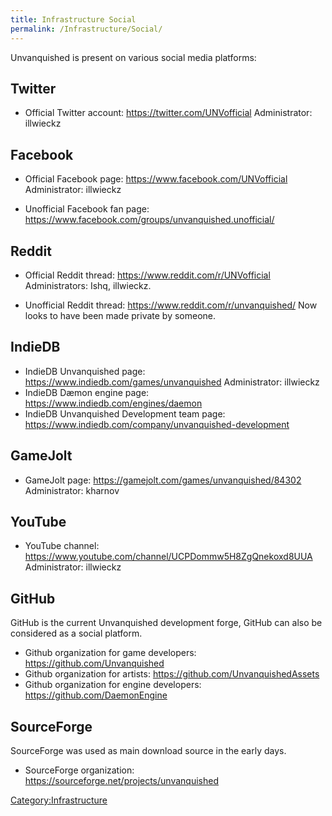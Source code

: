 ```yaml
---
title: Infrastructure Social
permalink: /Infrastructure/Social/
---
```


Unvanquished is present on various social media platforms:

## Twitter

- Official Twitter account: <https://twitter.com/UNVofficial>
  Administrator: illwieckz

## Facebook

- Official Facebook page: <https://www.facebook.com/UNVofficial>
  Administrator: illwieckz

<!-- -->

- Unofficial Facebook fan page:
  <https://www.facebook.com/groups/unvanquished.unofficial/>

## Reddit

- Official Reddit thread: <https://www.reddit.com/r/UNVofficial>
  Administrators: Ishq, illwieckz.

<!-- -->

- Unofficial Reddit thread: <https://www.reddit.com/r/unvanquished/>
  Now looks to have been made private by someone.

## IndieDB

- IndieDB Unvanquished page:
  <https://www.indiedb.com/games/unvanquished>
  Administrator: illwieckz
- IndieDB Dæmon engine page: <https://www.indiedb.com/engines/daemon>
- IndieDB Unvanquished Development team page:
  <https://www.indiedb.com/company/unvanquished-development>

## GameJolt

- GameJolt page: <https://gamejolt.com/games/unvanquished/84302>
  Administrator: kharnov

## YouTube

- YouTube channel:
  <https://www.youtube.com/channel/UCPDommw5H8ZgQnekoxd8UUA>
  Administrator: illwieckz

## GitHub

GitHub is the current Unvanquished development forge, GitHub can also be
considered as a social platform.

- Github organization for game developers:
  <https://github.com/Unvanquished>
- Github organization for artists:
  <https://github.com/UnvanquishedAssets>
- Github organization for engine developers:
  <https://github.com/DaemonEngine>

## SourceForge

SourceForge was used as main download source in the early days.

- SourceForge organization:
  <https://sourceforge.net/projects/unvanquished>

[Category:Infrastructure](Category:Infrastructure "wikilink")
